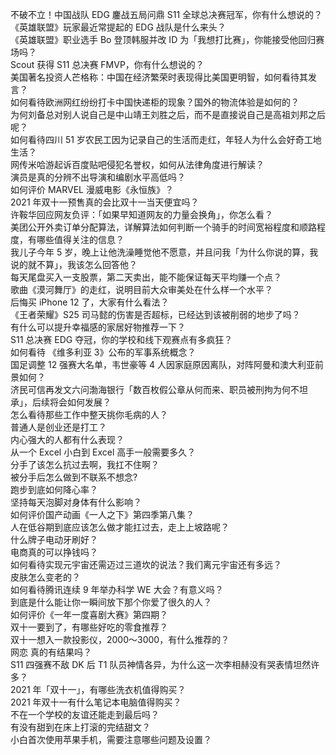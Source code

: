 不破不立！中国战队 EDG 鏖战五局问鼎 S11 全球总决赛冠军，你有什么想说的？  
《英雄联盟》玩家最近常提起的 EDG 战队是什么来头？  
《英雄联盟》职业选手 Bo 登顶韩服并改 ID 为「我想打比赛」，你能接受他回归赛场吗？  
Scout 获得 S11 总决赛 FMVP，你有什么想说的？  
美国著名投资人芒格称：中国在经济繁荣时表现得比美国更明智，如何看待其发言？  
如何看待欧洲网红纷纷打卡中国快递柜的现象？国外的物流体验是如何的？  
为何刘备总对别人说自己是中山靖王刘胜之后，而不是直接说自己是高祖刘邦之后呢？  
如何看待四川 51 岁农民工因为记录自己的生活而走红，年轻人为什么会好奇工地生活？  
网传米哈游起诉百度贴吧侵犯名誉权，如何从法律角度进行解读？  
演员是真的分辨不出导演和编剧水平高低吗？  
如何评价 MARVEL 漫威电影《永恒族》？  
2021 年双十一预售真的会比双十一当天便宜吗？  
许鞍华回应网友负评：「如果早知道网友的力量会换角」，你怎么看？  
美团公开外卖订单分配算法，详解算法如何判断一个骑手的时间宽裕程度和顺路程度，有哪些值得关注的信息？  
我儿子今年 5 岁，晚上让他洗澡睡觉他不愿意，并且问我「为什么你说的算，我说的就不算」，我该怎么回答他？  
每天尾盘买入一支股票，第二天卖出，能不能保证每天平均赚一个点？  
歌曲《漠河舞厅》的走红，说明目前大众审美处在什么样一个水平？  
后悔买 iPhone 12 了，大家有什么看法？  
《王者荣耀》S25 司马懿的伤害是否超标，已经达到该被削弱的地步了吗？  
有什么可以提升幸福感的家居好物推荐一下？  
S11 总决赛 EDG 夺冠，你的学校和线下观赛点有多疯狂？  
如何看待 《维多利亚 3》公布的军事系统概念？  
国足调整 12 强赛大名单，韦世豪等 4 人因家庭原因离队，对阵阿曼和澳大利亚前景如何？  
济民可信再发文六问渤海银行「数百枚假公章从何而来、职员被刑拘为何不坦承」，后续将会如何发展？  
怎么看待那些工作中整天挑你毛病的人？  
普通人是创业还是打工？  
内心强大的人都有什么表现？  
从一个 Excel 小白到 Excel 高手一般需要多久？  
分手了该怎么抗过去啊，我扛不住啊？  
被分手后怎么做到不联系不想念?  
跑步到底如何降心率？  
坚持每天泡脚对身体有什么影响？  
如何评价国产动画《一人之下》第四季第八集？  
人在低谷期到底应该怎么做才能扛过去，走上上坡路呢？  
什么牌子电动牙刷好？  
电商真的可以挣钱吗？  
如何看待实现元宇宙还需迈过三道坎的说法？我们离元宇宙还有多远？  
皮肤怎么变老的？  
如何看待腾讯连续 9 年举办科学 WE 大会？有意义吗？  
到底是什么能让你一瞬间放下那个你爱了很久的人？  
如何评价《一年一度喜剧大赛》第四期？  
双十一要到了，有哪些好吃的零食推荐？  
双十一想入一款投影仪，2000～3000，有什么推荐的？  
网恋 真的有结果吗？  
S11 四强赛不敌 DK 后 T1 队员神情各异，为什么这一次李相赫没有哭表情坦然许多？  
2021 年「双十一」，有哪些洗衣机值得购买？  
2021 年双十一有什么笔记本电脑值得购买？  
不在一个学校的友谊还能走到最后吗？  
有没有甜到在床上打滚的完结甜文？  
小白首次使用苹果手机，需要注意哪些问题及设置？  
